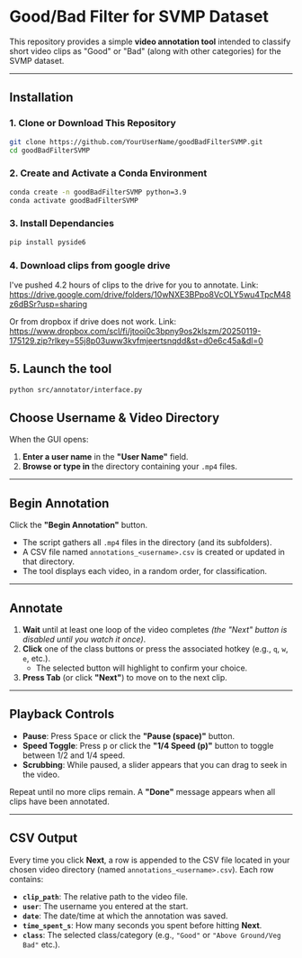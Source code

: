 # Good/Bad Filter for SVMP Dataset

This repository provides a simple **video annotation tool** intended to classify short video clips as "Good" or "Bad" (along with other categories) for the SVMP dataset.

---

## Installation

### 1. Clone or Download This Repository

```bash
git clone https://github.com/YourUserName/goodBadFilterSVMP.git
cd goodBadFilterSVMP
```
### 2. Create and Activate a Conda Environment
```bash
conda create -n goodBadFilterSVMP python=3.9
conda activate goodBadFilterSVMP
```

### 3. Install Dependancies
```bash
pip install pyside6
```

### 4. Download clips from google drive
I've pushed 4.2 hours of clips to the drive for you to annotate.
Link: https://drive.google.com/drive/folders/10wNXE3BPpo8VcOLY5wu4TpcM48z6dBSr?usp=sharing

Or from dropbox if drive does not work.
Link: https://www.dropbox.com/scl/fi/jtooi0c3bpny9os2klszm/20250119-175129.zip?rlkey=55j8p03uww3kvfmjeertsnqdd&st=d0e6c45a&dl=0

## 5. Launch the tool
```bash
python src/annotator/interface.py
```

## Choose Username & Video Directory

When the GUI opens:

1. **Enter a user name** in the **"User Name"** field.  
2. **Browse or type in** the directory containing your `.mp4` files.

---

## Begin Annotation

Click the **"Begin Annotation"** button.

- The script gathers all `.mp4` files in the directory (and its subfolders).
- A CSV file named `annotations_<username>.csv` is created or updated in that directory.
- The tool displays each video, in a random order, for classification.

---

## Annotate

1. **Wait** until at least one loop of the video completes *(the "Next" button is disabled until you watch it once)*.
2. **Click** one of the class buttons or press the associated hotkey (e.g., `q`, `w`, `e`, etc.).  
   - The selected button will highlight to confirm your choice.
3. **Press Tab** (or click **"Next"**) to move on to the next clip.

---

## Playback Controls

- **Pause**: Press <kbd>Space</kbd> or click the **"Pause (space)"** button.  
- **Speed Toggle**: Press <kbd>p</kbd> or click the **"1/4 Speed (p)"** button to toggle between 1/2 and 1/4 speed.  
- **Scrubbing**: While paused, a slider appears that you can drag to seek in the video.

Repeat until no more clips remain. A **"Done"** message appears when all clips have been annotated.

---

## CSV Output

Every time you click **Next**, a row is appended to the CSV file located in your chosen video directory (named `annotations_<username>.csv`). Each row contains:

- **`clip_path`**: The relative path to the video file.  
- **`user`**: The username you entered at the start.  
- **`date`**: The date/time at which the annotation was saved.  
- **`time_spent_s`**: How many seconds you spent before hitting **Next**.  
- **`class`**: The selected class/category (e.g., `"Good"` or `"Above Ground/Veg Bad"` etc.).  
